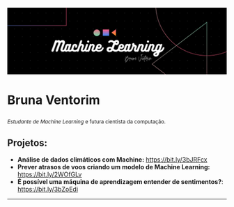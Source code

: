 

<p align="center">
  <img src="https://raw.githubusercontent.com/brunavent/template_temp/master/MACHINE%20LEARNING%20(1).png">
</p>

# Bruna Ventorim
<sub>*Estudante de Machine Learning* e futura cientista da computação.</sub>

## Projetos:

* **Análise de dados climáticos com Machine:** https://bit.ly/3bJRFcx
* **Prever atrasos de voos criando um modelo de Machine Learning:** https://bit.ly/2WOfGLv
* **É possível uma máquina de aprendizagem entender de sentimentos?**: https://bit.ly/3bZoEdi
---




